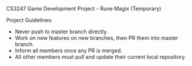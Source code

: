CS3247 Game Development Project - Rune Magix (Temporary)

Project Guidelines:
- Never push to master branch directly. 
- Work on new features on new branches, then PR them into master branch.
- Inform all members once any PR is merged.
- All other members must pull and update their current local repository.